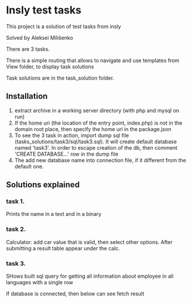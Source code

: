 # Insly test tasks
This project is a solution of test tasks from insly

Solved by Aleksei Milišenko

There are 3 tasks.

There is a simple routing that allows to navigate and use templates from View folder, to display task solutions

Task solutions are in the task_solution folder.

## Installation
1. extract archive in a working server directory (with php and mysql on run)
2. If the home uri (the location of the entry point, index.php) is not in the domain root place, 
then specify the home uri in the package.json
3. To see the 3 task in action, import dump sql file (tasks_solutions/task3/sql/task3.sql). It will create
default database named 'task3'. In order to escape creation of the db, then comment 'CREATE DATABASE...' row in the
 dump file
4. The add new database name into connection file, if it different from the default one.

## Solutions explained
### task 1.
Prints the name in a text and in a binary

### task 2.
Calculator: add car value that is valid, then select other options. After submitting a result table appear under the
 calc.
 
 ### task 3. 
 SHows built sql query for getting all information about employee in all languages with a single row
 
 If database is connected, then below can see fetch result